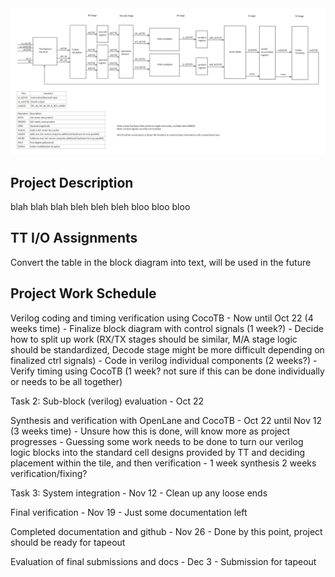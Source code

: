 <!---

This file is used to generate your project datasheet. Please fill in the information below and delete any unused
sections.

You can also include images in this folder and reference them in the markdown. Each image must be less than
512 kb in size, and the combined size of all images must be less than 1 MB.
-->

<img src="./img/blockdiagram_v1.png" alt="Initial Proposal Block Diagram" width="2259">

## Project Description

blah blah blah bleh bleh bleh bloo bloo bloo

## TT I/O Assignments

Convert the table in the block diagram into text, will be used in the future

## Project Work Schedule

Verilog coding and timing verification using CocoTB - Now until Oct 22 (4 weeks time)
    - Finalize block diagram with control signals (1 week?)
    - Decide how to split up work (RX/TX stages should be similar, M/A stage logic should be standardized, Decode stage might be more difficult depending on finalized ctrl signals)
    - Code in verilog individual components (2 weeks?)
    - Verify timing using CocoTB (1 week? not sure if this can be done individually or needs to be all together)

Task 2: Sub-block (verilog) evaluation - Oct 22

Synthesis and verification with OpenLane and CocoTB - Oct 22 until Nov 12 (3 weeks time)
    - Unsure how this is done, will know more as project progresses
    - Guessing some work needs to be done to turn our verilog logic blocks into the standard cell designs provided by TT and deciding placement within the tile, and then verification
    - 1 week synthesis 2 weeks verification/fixing?

Task 3: System integration - Nov 12
    - Clean up any loose ends

Final verification - Nov 19
    - Just some documentation left

Completed documentation and github - Nov 26
    - Done by this point, project should be ready for tapeout

Evaluation of final submissions and docs - Dec 3
    - Submission for tapeout
